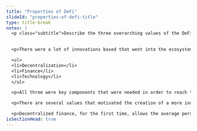 ```yaml
--- 
title: "Properties of DeFi"
slideId: "properties-of-defi-title"
type: title-break
notes: |
  <p class="subtitle">Describe the three overarching values of the DeFi ecosystem: Openness, Modularity, Decentralization.</p>

  
  <p>There were a lot of innovations based that went into the ecosystem that DeFi has become. This innovation has revolved around a few specific categories:</p>

  <ul>
  <li>Decentralization</li>
  <li>Finance</li>
  <li>Technology</li>
  </ul>

  <p>All three were key components that were needed in order to reach the point that this growing industry has risen to. This section examines the unique properties of DeFi and how they come together to create a fair, robust, decentralized finance ecosystem. These values have become the driving force behind the DeFi phenomenon.</p>

  <p>There are several values that motivated the creation of a more inclusive financial system where the user had more control. Openness ensures a more fair, transparent financial system. The modularity of the applications around decentralized finance allows for developers to create completely unique tools from new innovations that come up. Developers can choose functions and create models as if they were building with Legos. The decentralized nature of this new financial system addresses the overly centralized current system that has led to a few select individuals making decisions on behalf of the average individual. The problem is these decisions have not always been in the best interest of the average consumer/investor/saver.</p>

  <p>Decentralized finance, for the first time, allows the average person to serve the function of the bank.</p>
isSectionHead: true
---
```

